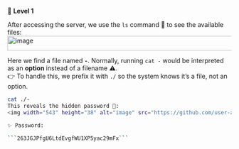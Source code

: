 🔐 **Level 1**

After accessing the server, we use the `ls` command 📂 to see the available files:  
<img width="633" height="33" alt="image" src="https://github.com/user-attachments/assets/7ea93efd-c786-4e1b-a278-9410b23d18e0" />

Here we find a file named **`-`**. Normally, running `cat -` would be interpreted as an **option** instead of a filename ⚠️.  
👉 To handle this, we prefix it with `./` so the system knows it’s a file, not an option.  

```bash
cat ./-
This reveals the hidden password 🔑:
<img width="543" height="38" alt="image" src="https://github.com/user-attachments/assets/0bf3bb57-fb5d-40cf-b24c-16caa31eb2a6" />

✨ Password:

```263JGJPfgU6LtdEvgfWU1XP5yac29mFx```
